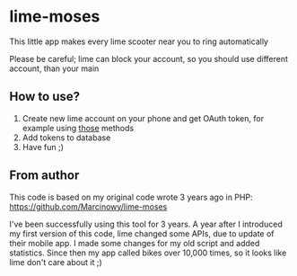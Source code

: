 # lime-moses
This little app makes every lime scooter near you to ring automatically

Please be careful; lime can block your account, so you should use different account, than your main

## How to use?
1. Create new lime account on your phone and get OAuth token, for example using [those](https://github.com/ubahnverleih/WoBike/blob/master/Lime.md) methods
2. Add tokens to database
3. Have fun ;)

## From author
This code is based on my original code wrote 3 years ago in PHP: https://github.com/Marcinowy/lime-moses

I've been successfully using this tool for 3 years. A year after I introduced my first version of this code, lime changed some APIs, due to update of their mobile app. I made some changes for my old script and added statistics. Since then my app called bikes over 10,000 times, so it looks like lime don't care about it ;)
